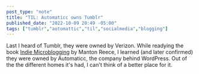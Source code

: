```yaml
---
post_type: "note" 
title: "TIL: Automaticc owns Tumblr"
published_date: "2022-10-09 20:49 -05:00"
tags: ["tumblr","automattic","til","socialmedia","blogging"]
---
```


Last I heard of Tumblr, they were owned by Verizon. While readying the book [Indie Microblogging](https://book.micro.blog/) by Manton Reece, I learned (and later confirmed) they were owned by Automaticc, the company behind WordPress. Out of the the different homes it's had, I can't think of a better place for it. 